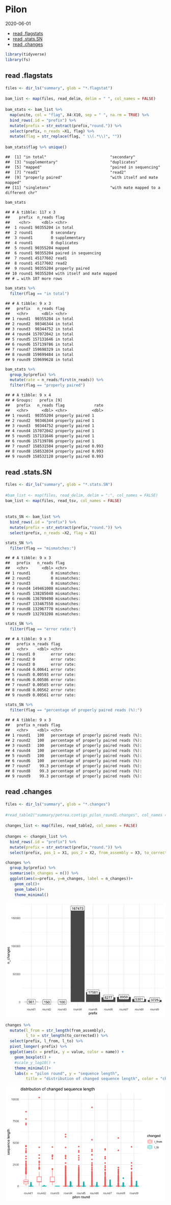 Pilon
================
2020-06-01

  - [read .flagstats](#read-.flagstats)
  - [read .stats.SN](#read-.stats.sn)
  - [read .changes](#read-.changes)

``` r
library(tidyverse)
library(fs)
```

## read .flagstats

``` r
files <- dir_ls("summary", glob = "*.flagstat")

bam_list <- map(files, read_delim, delim = " ", col_names = FALSE)

bam_stats <- bam_list %>% 
  map(unite, col = "flag", X4:X10, sep = " ", na.rm = TRUE) %>% 
  bind_rows(.id = "prefix") %>% 
  mutate(prefix = str_extract(prefix,"round.")) %>% 
  select(prefix, n_reads =X1, flag) %>% 
  mutate(flag = str_replace(flag, " \\(.*\\)", ""))

bam_stats$flag %>% unique()
```

    ##  [1] "in total"                            "secondary"                          
    ##  [3] "supplementary"                       "duplicates"                         
    ##  [5] "mapped"                              "paired in sequencing"               
    ##  [7] "read1"                               "read2"                              
    ##  [9] "properly paired"                     "with itself and mate mapped"        
    ## [11] "singletons"                          "with mate mapped to a different chr"

``` r
bam_stats
```

    ## # A tibble: 117 x 3
    ##    prefix  n_reads flag                       
    ##    <chr>     <dbl> <chr>                      
    ##  1 round1 90355204 in total                   
    ##  2 round1        0 secondary                  
    ##  3 round1        0 supplementary              
    ##  4 round1        0 duplicates                 
    ##  5 round1 90355204 mapped                     
    ##  6 round1 90355204 paired in sequencing       
    ##  7 round1 45177602 read1                      
    ##  8 round1 45177602 read2                      
    ##  9 round1 90355204 properly paired            
    ## 10 round1 90355204 with itself and mate mapped
    ## # … with 107 more rows

``` r
bam_stats %>% 
  filter(flag == "in total")
```

    ## # A tibble: 9 x 3
    ##   prefix   n_reads flag    
    ##   <chr>      <dbl> <chr>   
    ## 1 round1  90355204 in total
    ## 2 round2  90346344 in total
    ## 3 round3  90344752 in total
    ## 4 round4 157072042 in total
    ## 5 round5 157131646 in total
    ## 6 round6 157139786 in total
    ## 7 round7 159698329 in total
    ## 8 round8 159699484 in total
    ## 9 round9 159699628 in total

``` r
bam_stats %>% 
  group_by(prefix) %>% 
  mutate(rate = n_reads/first(n_reads)) %>% 
  filter(flag == "properly paired")
```

    ## # A tibble: 9 x 4
    ## # Groups:   prefix [9]
    ##   prefix   n_reads flag             rate
    ##   <chr>      <dbl> <chr>           <dbl>
    ## 1 round1  90355204 properly paired 1    
    ## 2 round2  90346344 properly paired 1    
    ## 3 round3  90344752 properly paired 1    
    ## 4 round4 157072042 properly paired 1    
    ## 5 round5 157131646 properly paired 1    
    ## 6 round6 157139786 properly paired 1    
    ## 7 round7 158531504 properly paired 0.993
    ## 8 round8 158532034 properly paired 0.993
    ## 9 round9 158532120 properly paired 0.993

## read .stats.SN

``` r
files <- dir_ls("summary", glob = "*.stats.SN")

#bam_list <- map(files, read_delim, delim = ":", col_names = FALSE)
bam_list <- map(files, read_tsv, col_names = FALSE)


stats_SN <- bam_list %>% 
  bind_rows(.id = "prefix") %>% 
  mutate(prefix = str_extract(prefix,"round.")) %>% 
  select(prefix, n_reads =X2, flag = X1)
```

``` r
stats_SN %>% 
  filter(flag == "mismatches:")
```

    ## # A tibble: 9 x 3
    ##   prefix   n_reads flag       
    ##   <chr>      <dbl> <chr>      
    ## 1 round1         0 mismatches:
    ## 2 round2         0 mismatches:
    ## 3 round3         0 mismatches:
    ## 4 round4 149461008 mismatches:
    ## 5 round5 138285040 mismatches:
    ## 6 round6 136709490 mismatches:
    ## 7 round7 133467550 mismatches:
    ## 8 round8 132967770 mismatches:
    ## 9 round9 132703208 mismatches:

``` r
stats_SN %>% 
  filter(flag == "error rate:")
```

    ## # A tibble: 9 x 3
    ##   prefix n_reads flag       
    ##   <chr>    <dbl> <chr>      
    ## 1 round1 0       error rate:
    ## 2 round2 0       error rate:
    ## 3 round3 0       error rate:
    ## 4 round4 0.00641 error rate:
    ## 5 round5 0.00593 error rate:
    ## 6 round6 0.00586 error rate:
    ## 7 round7 0.00565 error rate:
    ## 8 round8 0.00562 error rate:
    ## 9 round9 0.00561 error rate:

``` r
stats_SN %>% 
  filter(flag == "percentage of properly paired reads (%):")
```

    ## # A tibble: 9 x 3
    ##   prefix n_reads flag                                    
    ##   <chr>    <dbl> <chr>                                   
    ## 1 round1   100   percentage of properly paired reads (%):
    ## 2 round2   100   percentage of properly paired reads (%):
    ## 3 round3   100   percentage of properly paired reads (%):
    ## 4 round4   100   percentage of properly paired reads (%):
    ## 5 round5   100   percentage of properly paired reads (%):
    ## 6 round6   100   percentage of properly paired reads (%):
    ## 7 round7    99.3 percentage of properly paired reads (%):
    ## 8 round8    99.3 percentage of properly paired reads (%):
    ## 9 round9    99.3 percentage of properly paired reads (%):

## read .changes

``` r
files <- dir_ls("summary", glob = "*.changes")

#read_table2("summary/petrea.contigs_pilon_round1.changes", col_names = FALSE)

changes_list <- map(files, read_table2, col_names = FALSE)

changes <- changes_list %>% 
  bind_rows(.id = "prefix") %>% 
  mutate(prefix = str_extract(prefix,"round.")) %>% 
  select(prefix, pos_1 = X1, pos_2 = X2, from_assembly = X3, to_corrected = X4)
```

``` r
changes %>% 
  group_by(prefix) %>% 
  summarise(n_changes = n()) %>% 
  ggplot(aes(x=prefix, y=n_changes, label = n_changes))+
    geom_col()+
    geom_label()+
    theme_minimal()
```

![](pilon_summary_v1_files/figure-gfm/unnamed-chunk-7-1.png)<!-- -->

``` r
changes %>% 
  mutate(l_from = str_length(from_assembly),
         l_to = str_length(to_corrected)) %>% 
  select(prefix, l_from, l_to) %>% 
  pivot_longer(-prefix) %>% 
  ggplot(aes(x = prefix, y = value, color = name)) +
    geom_boxplot() +
    #scale_y_log10() +
    theme_minimal()+
    labs(x = "pilon round", y = "sequence length", 
         title = "distribution of changed sequence length", color = "changed")
```

![](pilon_summary_v1_files/figure-gfm/unnamed-chunk-7-2.png)<!-- -->
